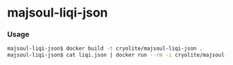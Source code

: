 # majsoul-liqi-json

### Usage

```sh
majsoul-liqi-json$ docker build -t cryolite/majsoul-liqi-json .
majsoul-liqi-json$ cat liqi.json | docker run --rm -i cryolite/majsoul-liqi-json > your-favorite-name.proto
```
